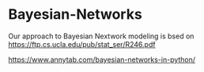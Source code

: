 # Bayesian-Networks

Our approach to Bayesian Nextwork modeling is bsed on https://ftp.cs.ucla.edu/pub/stat_ser/R246.pdf

https://www.annytab.com/bayesian-networks-in-python/
